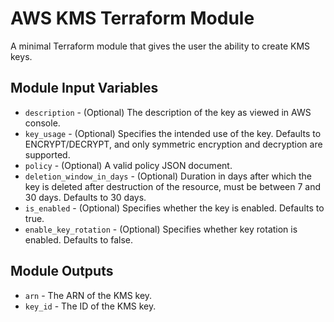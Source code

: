 # AWS KMS Terraform Module

A minimal Terraform module that gives the user the ability to create KMS keys.

## Module Input Variables

- `description` - (Optional) The description of the key as viewed in AWS console.
- `key_usage` - (Optional) Specifies the intended use of the key. Defaults to ENCRYPT/DECRYPT, and     only symmetric encryption and decryption are supported.
- `policy` - (Optional) A valid policy JSON document.
- `deletion_window_in_days` - (Optional) Duration in days after which the key is deleted after destruction of the resource, must be between 7 and 30 days. Defaults to 30 days.
- `is_enabled` - (Optional) Specifies whether the key is enabled. Defaults to true.
- `enable_key_rotation` - (Optional) Specifies whether key rotation is enabled. Defaults to false.

## Module Outputs

- `arn` - The ARN of the KMS key.
- `key_id` - The ID of the KMS key.

